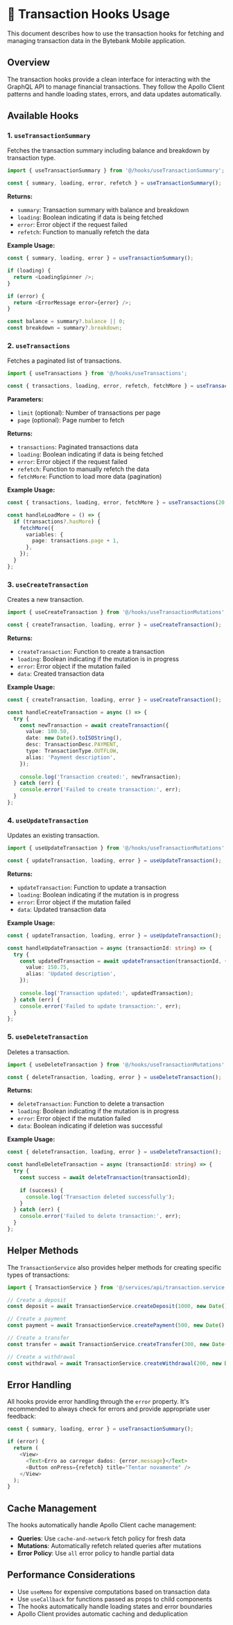# 🏦 Transaction Hooks Usage

This document describes how to use the transaction hooks for fetching and managing transaction data in the Bytebank Mobile application.

## Overview

The transaction hooks provide a clean interface for interacting with the GraphQL API to manage financial transactions. They follow the Apollo Client patterns and handle loading states, errors, and data updates automatically.

## Available Hooks

### 1. `useTransactionSummary`

Fetches the transaction summary including balance and breakdown by transaction type.

```typescript
import { useTransactionSummary } from '@/hooks/useTransactionSummary';

const { summary, loading, error, refetch } = useTransactionSummary();
```

**Returns:**
- `summary`: Transaction summary with balance and breakdown
- `loading`: Boolean indicating if data is being fetched
- `error`: Error object if the request failed
- `refetch`: Function to manually refetch the data

**Example Usage:**
```typescript
const { summary, loading, error } = useTransactionSummary();

if (loading) {
  return <LoadingSpinner />;
}

if (error) {
  return <ErrorMessage error={error} />;
}

const balance = summary?.balance || 0;
const breakdown = summary?.breakdown;
```

### 2. `useTransactions`

Fetches a paginated list of transactions.

```typescript
import { useTransactions } from '@/hooks/useTransactions';

const { transactions, loading, error, refetch, fetchMore } = useTransactions(10, 1);
```

**Parameters:**
- `limit` (optional): Number of transactions per page
- `page` (optional): Page number to fetch

**Returns:**
- `transactions`: Paginated transactions data
- `loading`: Boolean indicating if data is being fetched
- `error`: Error object if the request failed
- `refetch`: Function to manually refetch the data
- `fetchMore`: Function to load more data (pagination)

**Example Usage:**
```typescript
const { transactions, loading, error, fetchMore } = useTransactions(20, 1);

const handleLoadMore = () => {
  if (transactions?.hasMore) {
    fetchMore({
      variables: {
        page: transactions.page + 1,
      },
    });
  }
};
```

### 3. `useCreateTransaction`

Creates a new transaction.

```typescript
import { useCreateTransaction } from '@/hooks/useTransactionMutations';

const { createTransaction, loading, error } = useCreateTransaction();
```

**Returns:**
- `createTransaction`: Function to create a transaction
- `loading`: Boolean indicating if the mutation is in progress
- `error`: Error object if the mutation failed
- `data`: Created transaction data

**Example Usage:**
```typescript
const { createTransaction, loading, error } = useCreateTransaction();

const handleCreateTransaction = async () => {
  try {
    const newTransaction = await createTransaction({
      value: 100.50,
      date: new Date().toISOString(),
      desc: TransactionDesc.PAYMENT,
      type: TransactionType.OUTFLOW,
      alias: 'Payment description',
    });
    
    console.log('Transaction created:', newTransaction);
  } catch (err) {
    console.error('Failed to create transaction:', err);
  }
};
```

### 4. `useUpdateTransaction`

Updates an existing transaction.

```typescript
import { useUpdateTransaction } from '@/hooks/useTransactionMutations';

const { updateTransaction, loading, error } = useUpdateTransaction();
```

**Returns:**
- `updateTransaction`: Function to update a transaction
- `loading`: Boolean indicating if the mutation is in progress
- `error`: Error object if the mutation failed
- `data`: Updated transaction data

**Example Usage:**
```typescript
const { updateTransaction, loading, error } = useUpdateTransaction();

const handleUpdateTransaction = async (transactionId: string) => {
  try {
    const updatedTransaction = await updateTransaction(transactionId, {
      value: 150.75,
      alias: 'Updated description',
    });
    
    console.log('Transaction updated:', updatedTransaction);
  } catch (err) {
    console.error('Failed to update transaction:', err);
  }
};
```

### 5. `useDeleteTransaction`

Deletes a transaction.

```typescript
import { useDeleteTransaction } from '@/hooks/useTransactionMutations';

const { deleteTransaction, loading, error } = useDeleteTransaction();
```

**Returns:**
- `deleteTransaction`: Function to delete a transaction
- `loading`: Boolean indicating if the mutation is in progress
- `error`: Error object if the mutation failed
- `data`: Boolean indicating if deletion was successful

**Example Usage:**
```typescript
const { deleteTransaction, loading, error } = useDeleteTransaction();

const handleDeleteTransaction = async (transactionId: string) => {
  try {
    const success = await deleteTransaction(transactionId);
    
    if (success) {
      console.log('Transaction deleted successfully');
    }
  } catch (err) {
    console.error('Failed to delete transaction:', err);
  }
};
```

## Helper Methods

The `TransactionService` also provides helper methods for creating specific types of transactions:

```typescript
import { TransactionService } from '@/services/api/transaction.service';

// Create a deposit
const deposit = await TransactionService.createDeposit(1000, new Date().toISOString());

// Create a payment
const payment = await TransactionService.createPayment(500, new Date().toISOString());

// Create a transfer
const transfer = await TransactionService.createTransfer(300, new Date().toISOString());

// Create a withdrawal
const withdrawal = await TransactionService.createWithdrawal(200, new Date().toISOString());
```

## Error Handling

All hooks provide error handling through the `error` property. It's recommended to always check for errors and provide appropriate user feedback:

```typescript
const { summary, loading, error } = useTransactionSummary();

if (error) {
  return (
    <View>
      <Text>Erro ao carregar dados: {error.message}</Text>
      <Button onPress={refetch} title="Tentar novamente" />
    </View>
  );
}
```

## Cache Management

The hooks automatically handle Apollo Client cache management:

- **Queries**: Use `cache-and-network` fetch policy for fresh data
- **Mutations**: Automatically refetch related queries after mutations
- **Error Policy**: Use `all` error policy to handle partial data

## Performance Considerations

- Use `useMemo` for expensive computations based on transaction data
- Use `useCallback` for functions passed as props to child components
- The hooks automatically handle loading states and error boundaries
- Apollo Client provides automatic caching and deduplication 